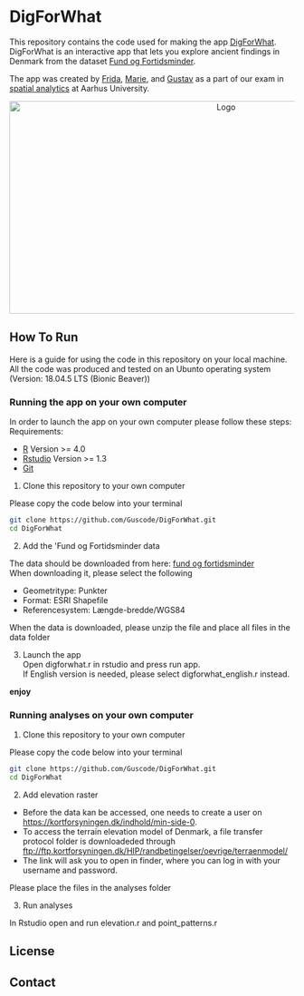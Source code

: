 # DigForWhat

This repository contains the code used for making the app [DigForWhat](https://vftgustav.shinyapps.io/DigForWhat/).<br/> 
DigForWhat is an interactive app that lets you explore ancient findings in Denmark from the dataset [Fund og Fortidsminder](https://www.kulturarv.dk/fundogfortidsminder/).<br/>

The app was created by [Frida](github.com/frillecode/), [Marie](github.com/marmor97), and [Gustav](github.com/guscode/) as a part of our exam in [spatial analytics](https://kursuskatalog.au.dk/da/course/101991/Spatial-Analytics) at Aarhus University. 

<p align="center">
  <a href="https://github.com/Guscode/DigForWhat/">
    <img src="readme_files/github_gif_map.gif" alt="Logo" width=750 height=375>
  </a>

</p>

## How To Run

Here is a guide for using the code in this repository on your local machine. All the code was produced and tested on an Ubunto operating system (Version: 18.04.5 LTS (Bionic Beaver))

### Running the app on your own computer

In order to launch the app on your own computer please follow these steps: <br/>
Requirements: <br/>
- [R](https://www.r-project.org/) Version >= 4.0
- [Rstudio](https://www.rstudio.com/products/rstudio/download/#download) Version >= 1.3
- [Git](https://git-scm.com/)


1. Clone this repository to your own computer <br/>

Please copy the code below into your terminal
```bash
git clone https://github.com/Guscode/DigForWhat.git
cd DigForWhat
```


2. Add the 'Fund og Fortidsminder data <br/>

The data should be downloaded from here: [fund og fortidsminder](https://www.kulturarv.dk/fundogfortidsminder/Download/) <br/>
When downloading it, please select the following
- Geometritype: Punkter
- Format: ESRI Shapefile
- Referencesystem: Længde-bredde/WGS84 

When the data is downloaded, please unzip the file and place all files in the data folder <br/>

3. Launch the app <br/>
Open digforwhat.r in rstudio and press run app. <br/>
If English version is needed, please select digforwhat_english.r instead.

__enjoy__

### Running analyses on your own computer

1. Clone this repository to your own computer <br/>


Please copy the code below into your terminal
```bash
git clone https://github.com/Guscode/DigForWhat.git
cd DigForWhat
```


2. Add elevation raster <br/>


- Before the data kan be accessed, one needs to create a user on https://kortforsyningen.dk/indhold/min-side-0.
- To access the terrain elevation model of Denmark, a file transfer protocol folder is downloadeded through ftp://ftp.kortforsyningen.dk/HIP/randbetingelser/oevrige/terraenmodel/
- The link will ask you to open in finder, where you can log in with your username and password.

Please place the files in the analyses folder

3. Run analyses <br/>


In Rstudio open and run elevation.r and point_patterns.r

## License

## Contact
